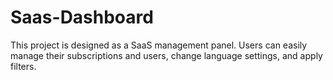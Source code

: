 # Saas-Dashboard
 This project is designed as a SaaS management panel. Users can easily manage their subscriptions and users, change language settings, and apply filters.

